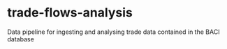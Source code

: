 # trade-flows-analysis
Data pipeline for ingesting and analysing trade data contained in the BACI database
